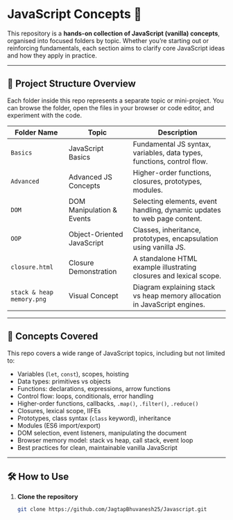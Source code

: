# JavaScript Concepts 🧠

This repository is a **hands-on collection of JavaScript (vanilla) concepts**, organised into focused folders by topic. Whether you’re starting out or reinforcing fundamentals, each section aims to clarify core JavaScript ideas and how they apply in practice.

---

## 📂 Project Structure Overview

Each folder inside this repo represents a separate topic or mini-project. You can browse the folder, open the files in your browser or code editor, and experiment with the code.

| Folder Name     | Topic                         | Description |
|-----------------|-------------------------------|-------------|
| `Basics`        | JavaScript Basics             | Fundamental JS syntax, variables, data types, functions, control flow. |
| `Advanced`      | Advanced JS Concepts          | Higher-order functions, closures, prototypes, modules. |
| `DOM`           | DOM Manipulation & Events     | Selecting elements, event handling, dynamic updates to web page content. |
| `OOP`           | Object-Oriented JavaScript    | Classes, inheritance, prototypes, encapsulation using vanilla JS. |
| `closure.html`  | Closure Demonstration         | A standalone HTML example illustrating closures and lexical scope. |
| `stack & heap memory.png` | Visual Concept | Diagram explaining stack vs heap memory allocation in JavaScript engines. |

---

## 🧠 Concepts Covered

This repo covers a wide range of JavaScript topics, including but not limited to:
- Variables (`let`, `const`), scopes, hoisting  
- Data types: primitives vs objects  
- Functions: declarations, expressions, arrow functions  
- Control flow: loops, conditionals, error handling  
- Higher-order functions, callbacks, `.map()`, `.filter()`, `.reduce()`  
- Closures, lexical scope, IIFEs  
- Prototypes, class syntax (`class` keyword), inheritance  
- Modules (ES6 import/export)  
- DOM selection, event listeners, manipulating the document  
- Browser memory model: stack vs heap, call stack, event loop  
- Best practices for clean, maintainable vanilla JavaScript  

---

## 🛠️ How to Use

1. **Clone the repository**  
   ```bash
   git clone https://github.com/JagtapBhuvanesh25/Javascript.git
